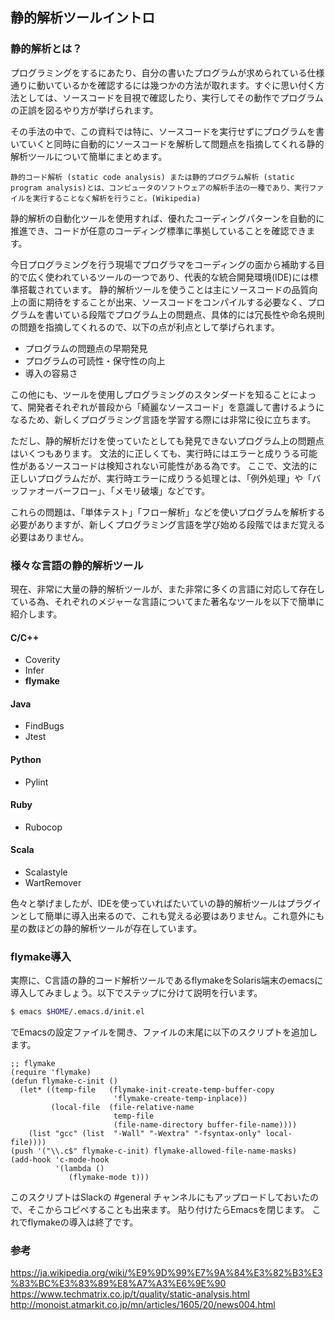 ## 静的解析ツールイントロ

### 静的解析とは？
プログラミングをするにあたり、自分の書いたプログラムが求められている仕様通りに動いているかを確認するには幾つかの方法が取れます。すぐに思い付く方法としては、ソースコードを目視で確認したり、実行してその動作でプログラムの正誤を図るやり方が挙げられます。

その手法の中で、この資料では特に、ソースコードを実行せずにプログラムを書いていくと同時に自動的にソースコードを解析して問題点を指摘してくれる静的解析ツールについて簡単にまとめます。

```text
静的コード解析 (static code analysis) または静的プログラム解析 (static program analysis)とは、コンピュータのソフトウェアの解析手法の一種であり、実行ファイルを実行することなく解析を行うこと。(Wikipedia)
```

静的解析の自動化ツールを使用すれば、優れたコーディングパターンを自動的に推進でき、コードが任意のコーディング標準に準拠していることを確認できます。

今日プログラミングを行う現場でプログラマをコーディングの面から補助する目的で広く使われているツールの一つであり、代表的な統合開発環境(IDE)には標準搭載されています。
静的解析ツールを使うことは主にソースコードの品質向上の面に期待をすることが出来、ソースコードをコンパイルする必要なく、プログラムを書いている段階でプログラム上の問題点、具体的には冗長性や命名規則の問題を指摘してくれるので、以下の点が利点として挙げられます。

- プログラムの問題点の早期発見
- プログラムの可読性・保守性の向上
- 導入の容易さ

この他にも、ツールを使用しプログラミングのスタンダードを知ることによって、開発者それぞれが普段から「綺麗なソースコード」を意識して書けるようになるため、新しくプログラミング言語を学習する際には非常に役に立ちます。

ただし、静的解析だけを使っていたとしても発見できないプログラム上の問題点はいくつもあります。
文法的に正しくても、実行時にはエラーと成りうる可能性があるソースコードは検知されない可能性がある為です。
ここで、文法的に正しいプログラムだが、実行時エラーに成りうる処理とは、「例外処理」や「バッファオーバーフロー」、「メモリ破壊」などです。

これらの問題は、「単体テスト」「フロー解析」などを使いプログラムを解析する必要がありますが、新しくプログラミング言語を学び始める段階ではまだ覚える必要はありません。


### 様々な言語の静的解析ツール
現在、非常に大量の静的解析ツールが、また非常に多くの言語に対応して存在している為、それぞれのメジャーな言語についてまた著名なツールを以下で簡単に紹介します。

#### C/C++
- Coverity
- Infer
- **flymake**

#### Java
- FindBugs
-  Jtest

#### Python
- Pylint

#### Ruby
- Rubocop

#### Scala
- Scalastyle
- WartRemover

色々と挙げましたが、IDEを使っていればたいていの静的解析ツールはプラグインとして簡単に導入出来るので、これも覚える必要はありません。これ意外にも星の数ほどの静的解析ツールが存在しています。

### flymake導入
実際に、C言語の静的コード解析ツールであるflymakeをSolaris端末のemacsに導入してみましょう。以下でステップに分けて説明を行います。

```sh
$ emacs $HOME/.emacs.d/init.el
```

でEmacsの設定ファイルを開き、ファイルの末尾に以下のスクリプトを追加します。

```script
;; flymake
(require 'flymake)
(defun flymake-c-init ()
  (let* ((temp-file   (flymake-init-create-temp-buffer-copy
                       'flymake-create-temp-inplace))
         (local-file  (file-relative-name
                       temp-file
                       (file-name-directory buffer-file-name))))
    (list "gcc" (list  "-Wall" "-Wextra" "-fsyntax-only" local-file))))
(push '("\\.c$" flymake-c-init) flymake-allowed-file-name-masks)
(add-hook 'c-mode-hook
          '(lambda ()
             (flymake-mode t)))
```

このスクリプトはSlackの #general チャンネルにもアップロードしておいたので、そこからコピペすることも出来ます。
貼り付けたらEmacsを閉じます。
これでflymakeの導入は終了です。


### 参考
https://ja.wikipedia.org/wiki/%E9%9D%99%E7%9A%84%E3%82%B3%E3%83%BC%E3%83%89%E8%A7%A3%E6%9E%90  
https://www.techmatrix.co.jp/t/quality/static-analysis.html  
http://monoist.atmarkit.co.jp/mn/articles/1605/20/news004.html  